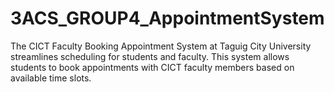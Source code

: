 # 3ACS_GROUP4_AppointmentSystem
The CICT Faculty Booking Appointment System at Taguig City University streamlines scheduling for students and faculty. This system allows students to book appointments with CICT faculty members based on available time slots. 
